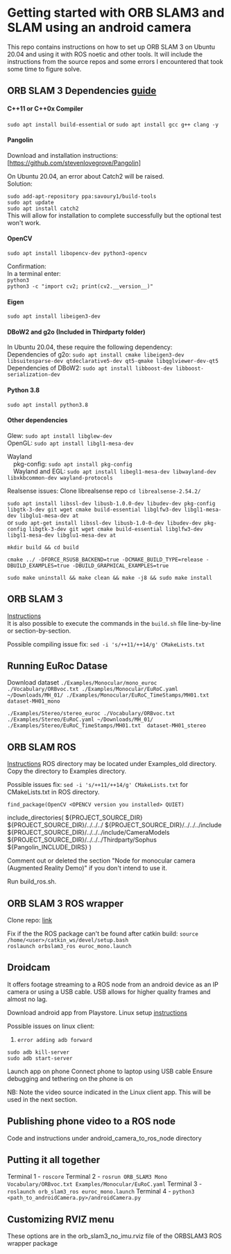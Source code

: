 # Getting started with ORB SLAM3 and SLAM using an android camera
This repo contains instructions on how to set up ORB SLAM 3 on Ubuntu 20.04 and using it with ROS noetic and other tools. It will include the instructions from the source repos and some errors I encountered that took some time to figure solve.

## ORB SLAM 3 Dependencies [guide](https://devpress.csdn.net/ubuntu/62f629af7e6682346618ab89.html)

<!--(### Dependencies [guide](https://devpress.csdn.net/ubuntu/62f629af7e6682346618ab89.html)-->
#### C++11 or C++0x Compiler
`sudo apt install build-essential`
or
`sudo apt install gcc g++ clang -y`

#### Pangolin
Download and installation instructions: [https://github.com/stevenlovegrove/Pangolin]

On Ubuntu 20.04, an error about Catch2 will be raised.  
Solution:  

`sudo add-apt-repository ppa:savoury1/build-tools`  
`sudo apt update`   
`sudo apt install catch2`  
This will allow for installation to complete successfully but the optional test won't work.

#### OpenCV
`sudo apt install libopencv-dev python3-opencv`  

Confirmation:  
In a terminal enter:  
`python3`   
`python3 -c "import cv2; print(cv2.__version__)"`  

#### Eigen
`sudo apt install libeigen3-dev`

#### DBoW2 and g2o (Included in Thirdparty folder)
In Ubuntu 20.04, these require the following dependency:   
Dependencies of g2o: `sudo apt install cmake libeigen3-dev libsuitesparse-dev qtdeclarative5-dev qt5-qmake libqglviewer-dev-qt5`   
Dependencies of DBoW2: `sudo apt install libboost-dev libboost-serialization-dev`    

#### Python 3.8
`sudo apt install python3.8`

#### Other dependencies
Glew: `sudo apt install libglew-dev`  
OpenGL: `sudo apt install libgl1-mesa-dev`
<!--Libboost: `sudo apt install libboost-dev libboost-serialization-dev`-->
Wayland  
&emsp;pkg-config: `sudo apt install pkg-config`  
&emsp;Wayland and EGL: `sudo apt install libegl1-mesa-dev libwayland-dev libxkbcommon-dev wayland-protocols`

Realsense issues:
Clone librealsense repo
`cd librealsense-2.54.2/`<br/>

`sudo apt install libssl-dev libusb-1.0.0-dev libudev-dev pkg-config libgtk-3-dev git wget cmake build-essential libglfw3-dev libgl1-mesa-dev libglu1-mesa-dev at`<br/>
or 
`sudo apt-get install libssl-dev libusb-1.0-0-dev libudev-dev pkg-config libgtk-3-dev git wget cmake build-essential libglfw3-dev libgl1-mesa-dev libglu1-mesa-dev at`<br/>

`mkdir build && cd build`<br/>

`cmake ../ -DFORCE_RSUSB_BACKEND=true -DCMAKE_BUILD_TYPE=release -DBUILD_EXAMPLES=true -DBUILD_GRAPHICAL_EXAMPLES=true`<br/>

`sudo make uninstall && make clean && make -j8 && sudo make install`<br/>
  

## ORB SLAM 3
[Instructions](https://github.com/UZ-SLAMLab/ORB_SLAM3?tab=readme-ov-file#3-building-orb-slam3-library-and-examples)   
It is also possible to execute the commands in the `build.sh` file line-by-line or section-by-section.

Possible compiling issue fix:
`sed -i 's/++11/++14/g' CMakeLists.txt`

## Running EuRoc Datase
Download dataset
`./Examples/Monocular/mono_euroc ./Vocabulary/ORBvoc.txt ./Examples/Monocular/EuRoC.yaml ~/Downloads/MH_01/ ./Examples/Monocular/EuRoC_TimeStamps/MH01.txt  dataset-MH01_mono`<br/>

`./Examples/Stereo/stereo_euroc ./Vocabulary/ORBvoc.txt ./Examples/Stereo/EuRoC.yaml ~/Downloads/MH_01/ ./Examples/Stereo/EuRoC_TimeStamps/MH01.txt  dataset-MH01_stereo`

## ORB SLAM ROS
[Instructions](https://github.com/UZ-SLAMLab/ORB_SLAM3#7-ros-examples)
ROS directory may be located under Examples_old directory. Copy the directory to Examples directory.

Possible issues fix: 
`sed -i 's/++11/++14/g' CMakeLists.txt` for CMakeLists.txt in ROS directory.

`find_package(OpenCV <OPENCV version you installed> QUIET)`

include_directories(
${PROJECT_SOURCE_DIR}
${PROJECT_SOURCE_DIR}/../../../
${PROJECT_SOURCE_DIR}/../../../include
${PROJECT_SOURCE_DIR}/../../../include/CameraModels
${PROJECT_SOURCE_DIR}/../../../Thirdparty/Sophus <!-- Add this line -->
${Pangolin_INCLUDE_DIRS}
)

Comment out or deleted the section "Node for monocular camera (Augmented Reality Demo)" if you don't intend to use it.

Run build_ros.sh. 

## ORB SLAM 3 ROS wrapper
Clone repo: [link](https://github.com/thien94/orb_slam3_ros)

Fix if the the ROS package can't be found after catkin build:
`source /home/<user>/catkin_ws/devel/setup.bash`<br/>
`roslaunch orbslam3_ros euroc_mono.launch`

## Droidcam
It offers footage streaming to a ROS node from an android device as an IP camera or using a USB cable. USB allows for higher quality frames and almost no lag.

Download android app from Playstore.
Linux setup [instructions](https://www.dev47apps.com/droidcam/linux/)

Possible issues on linux client:
1. `error adding adb forward`

`sudo adb kill-server`<br/>
`sudo adb start-server`

Launch app on phone
Connect phone to laptop using USB cable
Ensure debugging and tethering on the phone is on

NB: Note the video source indicated in the Linux client app. This will be used in the next section.

## Publishing phone video to a ROS node
Code and instructions under android_camera_to_ros_node directory


## Putting it all together

Terminal 1 - `roscore`
Terminal 2 - `rosrun ORB_SLAM3 Mono Vocabulary/ORBvoc.txt Examples/Monocular/EuRoC.yaml`
Terminal 3 - `roslaunch orb_slam3_ros euroc_mono.launch`
Terminal 4 - `python3 <path_to_androidCamera.py>/androidCamera.py`

## Customizing RVIZ menu
These options are in the orb_slam3_no_imu.rviz file of the ORBSLAM3 ROS wrapper package
